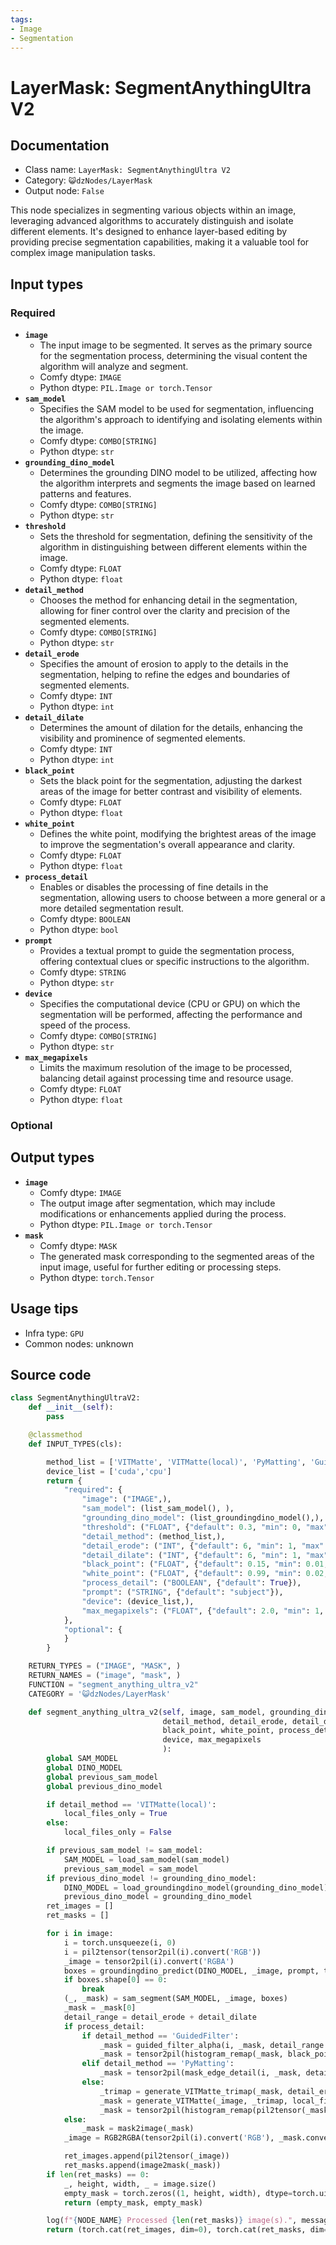 ```yaml
---
tags:
- Image
- Segmentation
---
```


# LayerMask: SegmentAnythingUltra V2
## Documentation
- Class name: `LayerMask: SegmentAnythingUltra V2`
- Category: `😺dzNodes/LayerMask`
- Output node: `False`

This node specializes in segmenting various objects within an image, leveraging advanced algorithms to accurately distinguish and isolate different elements. It's designed to enhance layer-based editing by providing precise segmentation capabilities, making it a valuable tool for complex image manipulation tasks.
## Input types
### Required
- **`image`**
    - The input image to be segmented. It serves as the primary source for the segmentation process, determining the visual content the algorithm will analyze and segment.
    - Comfy dtype: `IMAGE`
    - Python dtype: `PIL.Image or torch.Tensor`
- **`sam_model`**
    - Specifies the SAM model to be used for segmentation, influencing the algorithm's approach to identifying and isolating elements within the image.
    - Comfy dtype: `COMBO[STRING]`
    - Python dtype: `str`
- **`grounding_dino_model`**
    - Determines the grounding DINO model to be utilized, affecting how the algorithm interprets and segments the image based on learned patterns and features.
    - Comfy dtype: `COMBO[STRING]`
    - Python dtype: `str`
- **`threshold`**
    - Sets the threshold for segmentation, defining the sensitivity of the algorithm in distinguishing between different elements within the image.
    - Comfy dtype: `FLOAT`
    - Python dtype: `float`
- **`detail_method`**
    - Chooses the method for enhancing detail in the segmentation, allowing for finer control over the clarity and precision of the segmented elements.
    - Comfy dtype: `COMBO[STRING]`
    - Python dtype: `str`
- **`detail_erode`**
    - Specifies the amount of erosion to apply to the details in the segmentation, helping to refine the edges and boundaries of segmented elements.
    - Comfy dtype: `INT`
    - Python dtype: `int`
- **`detail_dilate`**
    - Determines the amount of dilation for the details, enhancing the visibility and prominence of segmented elements.
    - Comfy dtype: `INT`
    - Python dtype: `int`
- **`black_point`**
    - Sets the black point for the segmentation, adjusting the darkest areas of the image for better contrast and visibility of elements.
    - Comfy dtype: `FLOAT`
    - Python dtype: `float`
- **`white_point`**
    - Defines the white point, modifying the brightest areas of the image to improve the segmentation's overall appearance and clarity.
    - Comfy dtype: `FLOAT`
    - Python dtype: `float`
- **`process_detail`**
    - Enables or disables the processing of fine details in the segmentation, allowing users to choose between a more general or a more detailed segmentation result.
    - Comfy dtype: `BOOLEAN`
    - Python dtype: `bool`
- **`prompt`**
    - Provides a textual prompt to guide the segmentation process, offering contextual clues or specific instructions to the algorithm.
    - Comfy dtype: `STRING`
    - Python dtype: `str`
- **`device`**
    - Specifies the computational device (CPU or GPU) on which the segmentation will be performed, affecting the performance and speed of the process.
    - Comfy dtype: `COMBO[STRING]`
    - Python dtype: `str`
- **`max_megapixels`**
    - Limits the maximum resolution of the image to be processed, balancing detail against processing time and resource usage.
    - Comfy dtype: `FLOAT`
    - Python dtype: `float`
### Optional
## Output types
- **`image`**
    - Comfy dtype: `IMAGE`
    - The output image after segmentation, which may include modifications or enhancements applied during the process.
    - Python dtype: `PIL.Image or torch.Tensor`
- **`mask`**
    - Comfy dtype: `MASK`
    - The generated mask corresponding to the segmented areas of the input image, useful for further editing or processing steps.
    - Python dtype: `torch.Tensor`
## Usage tips
- Infra type: `GPU`
- Common nodes: unknown


## Source code
```python
class SegmentAnythingUltraV2:
    def __init__(self):
        pass

    @classmethod
    def INPUT_TYPES(cls):

        method_list = ['VITMatte', 'VITMatte(local)', 'PyMatting', 'GuidedFilter', ]
        device_list = ['cuda','cpu']
        return {
            "required": {
                "image": ("IMAGE",),
                "sam_model": (list_sam_model(), ),
                "grounding_dino_model": (list_groundingdino_model(),),
                "threshold": ("FLOAT", {"default": 0.3, "min": 0, "max": 1.0, "step": 0.01}),
                "detail_method": (method_list,),
                "detail_erode": ("INT", {"default": 6, "min": 1, "max": 255, "step": 1}),
                "detail_dilate": ("INT", {"default": 6, "min": 1, "max": 255, "step": 1}),
                "black_point": ("FLOAT", {"default": 0.15, "min": 0.01, "max": 0.98, "step": 0.01, "display": "slider"}),
                "white_point": ("FLOAT", {"default": 0.99, "min": 0.02, "max": 0.99, "step": 0.01, "display": "slider"}),
                "process_detail": ("BOOLEAN", {"default": True}),
                "prompt": ("STRING", {"default": "subject"}),
                "device": (device_list,),
                "max_megapixels": ("FLOAT", {"default": 2.0, "min": 1, "max": 999, "step": 0.1}),
            },
            "optional": {
            }
        }

    RETURN_TYPES = ("IMAGE", "MASK", )
    RETURN_NAMES = ("image", "mask", )
    FUNCTION = "segment_anything_ultra_v2"
    CATEGORY = '😺dzNodes/LayerMask'

    def segment_anything_ultra_v2(self, image, sam_model, grounding_dino_model, threshold,
                                  detail_method, detail_erode, detail_dilate,
                                  black_point, white_point, process_detail, prompt,
                                  device, max_megapixels
                                  ):
        global SAM_MODEL
        global DINO_MODEL
        global previous_sam_model
        global previous_dino_model

        if detail_method == 'VITMatte(local)':
            local_files_only = True
        else:
            local_files_only = False

        if previous_sam_model != sam_model:
            SAM_MODEL = load_sam_model(sam_model)
            previous_sam_model = sam_model
        if previous_dino_model != grounding_dino_model:
            DINO_MODEL = load_groundingdino_model(grounding_dino_model)
            previous_dino_model = grounding_dino_model
        ret_images = []
        ret_masks = []

        for i in image:
            i = torch.unsqueeze(i, 0)
            i = pil2tensor(tensor2pil(i).convert('RGB'))
            _image = tensor2pil(i).convert('RGBA')
            boxes = groundingdino_predict(DINO_MODEL, _image, prompt, threshold)
            if boxes.shape[0] == 0:
                break
            (_, _mask) = sam_segment(SAM_MODEL, _image, boxes)
            _mask = _mask[0]
            detail_range = detail_erode + detail_dilate
            if process_detail:
                if detail_method == 'GuidedFilter':
                    _mask = guided_filter_alpha(i, _mask, detail_range // 6 + 1)
                    _mask = tensor2pil(histogram_remap(_mask, black_point, white_point))
                elif detail_method == 'PyMatting':
                    _mask = tensor2pil(mask_edge_detail(i, _mask, detail_range // 8 + 1, black_point, white_point))
                else:
                    _trimap = generate_VITMatte_trimap(_mask, detail_erode, detail_dilate)
                    _mask = generate_VITMatte(_image, _trimap, local_files_only=local_files_only, device=device, max_megapixels=max_megapixels)
                    _mask = tensor2pil(histogram_remap(pil2tensor(_mask), black_point, white_point))
            else:
                _mask = mask2image(_mask)
            _image = RGB2RGBA(tensor2pil(i).convert('RGB'), _mask.convert('L'))

            ret_images.append(pil2tensor(_image))
            ret_masks.append(image2mask(_mask))
        if len(ret_masks) == 0:
            _, height, width, _ = image.size()
            empty_mask = torch.zeros((1, height, width), dtype=torch.uint8, device="cpu")
            return (empty_mask, empty_mask)

        log(f"{NODE_NAME} Processed {len(ret_masks)} image(s).", message_type='finish')
        return (torch.cat(ret_images, dim=0), torch.cat(ret_masks, dim=0),)

```
